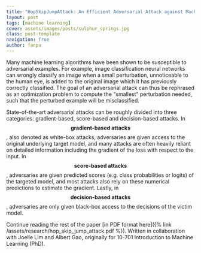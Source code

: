 ```yaml
---
title: "HopSkipJumpAttack: An Efficient Adversarial Attack against Machine Learning Algorithms"
layout: post
tags: [machine learning]
cover: assets/images/posts/sulphur_springs.jpg
class: post-template
navigation: True
author: fanpu
---
```


Many machine learning algorithms have been shown to be susceptible to adversarial examples. For example, image classification neural networks can wrongly classify an image when a small perturbation, unnoticeable to the human eye, is added to the original image which it has previously correctly classified. The goal of an adversarial attack can thus be rephrased as an optimization problem to compute the "smallest" perturbation needed, such that the perturbed example will be misclassified.

State-of-the-art adversarial attacks can be roughly divided into three categories: gradient-based, score-based and
decision-based attacks. 
In $$\textbf{gradient-based attacks}$$, also denoted as white-box attacks, adversaries are given access to the original underlying target model, and many attacks are often heavily reliant on detailed information including the gradient of the loss with respect to the input.
In $$\textbf{score-based attacks}$$, adversaries are given predicted scores (e.g. class probabilities or logits) of the targeted model, and most attacks also rely on these numerical predictions to estimate the gradient.
Lastly, in $$\textbf{decision-based attacks}$$, adversaries are only given black-box access to the decisions of the victim model. 

Continue reading the rest of the paper [in PDF format here]({% link /assets/research/hop_skip_jump_attack.pdf %}). Written in collaboration with Joelle Lim and Albert Gao, originally for 10-701 Introduction to Machine Learning (PhD).